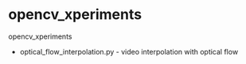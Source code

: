 opencv_xperiments
=================

opencv_xperiments

* optical_flow_interpolation.py - video interpolation with optical flow
